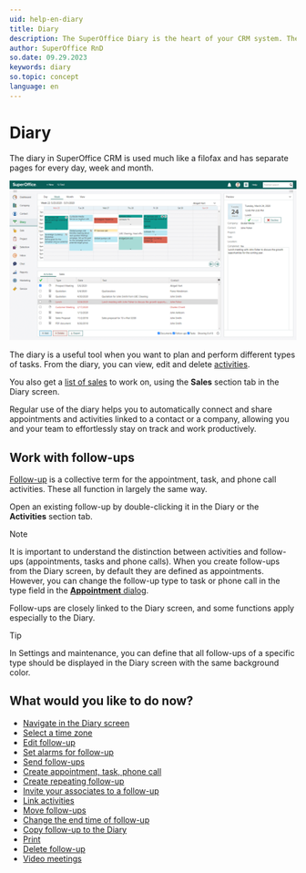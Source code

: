 ```yaml
---
uid: help-en-diary
title: Diary
description: The SuperOffice Diary is the heart of your CRM system. These how-to guides will help you learn how to work with the diary.
author: SuperOffice RnD
so.date: 09.29.2023
keywords: diary
so.topic: concept
language: en
---
```


# Diary

The diary in SuperOffice CRM is used much like a filofax and has separate pages for every day, week and month.

![Keep track of all your appointments and tasks by registering them in your diary -screenshot][img1]

The diary is a useful tool when you want to plan and perform different types of tasks. From the diary, you can view, edit and delete [activities][16].

You also get a [list of sales][13] to work on, using the **Sales** section tab in the Diary screen.

Regular use of the diary helps you to automatically connect and share appointments and activities linked to a contact or a company, allowing you and your team to effortlessly stay on track and work productively.

## Work with follow-ups

[Follow-up][1] is a collective term for the appointment, task, and phone call activities. These all function in largely the same way.

Open an existing follow-up by double-clicking it in the Diary or the **Activities** section tab.

> [!NOTE]
> It is important to understand the distinction between activities and follow-ups (appointments, tasks and phone calls).
When you create follow-ups from the Diary screen, by default they are defined as appointments. However, you can change the follow-up type to task or phone call in the type field in the [**Appointment** dialog][22].

Follow-ups are closely linked to the Diary screen, and some functions apply especially to the Diary.

> [!TIP]
> In Settings and maintenance, you can define that all follow-ups of a specific type should be displayed in the Diary screen with the same background color.

## What would you like to do now?

* [Navigate in the Diary screen][14]
* [Select a time zone][15]
* [Edit follow-up][6]
* [Set alarms for follow-up][7]
* [Send follow-ups][8]
* [Create appointment, task, phone call][18]
* [Create repeating follow-up][10]
* [Invite your associates to a follow-up][11]
* [Link activities][12]
* [Move follow-ups][19]
* [Change the end time of follow-up][20]
* [Copy follow-up to the Diary][21]
* [Print][5]
* [Delete follow-up][17]
* [Video meetings][23]

<!-- Referenced links -->
[1]: follow-ups.md
[5]: print.md
[6]: edit-follow-up.md
[7]: set-alarm.md
[8]: send-as-email.md
[10]: recurrence/create.md
[11]: invitation/index.md
[12]: linking-documents-to-follow-ups.md
[13]: screen/sales-tab.md
[14]: screen/navigate-in-diary.md
[15]: ../../globalization-and-localization/learn/time-zones.md
[16]: ../../learn/basics/activity.md
[17]: edit-follow-up.md#delete
[18]: create-follow-up.md
[19]: move-follow-up.md
[20]: edit-follow-up.md#change-end
[21]: copy-follow-up.md
[22]: screen/dialog-for-followups.md
[23]: video-meetings.md

<!-- Referenced images -->
[img1]: ../../../media/loc/en/diary/diary.png
